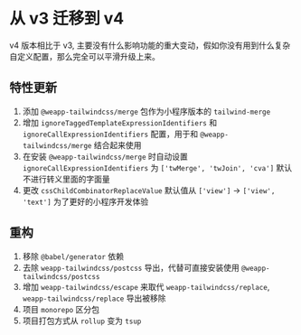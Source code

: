 # 从 v3 迁移到 v4

v4 版本相比于 v3, 主要没有什么影响功能的重大变动，假如你没有用到什么复杂自定义配置，那么完全可以平滑升级上来。

## 特性更新

1. 添加 `@weapp-tailwindcss/merge` 包作为小程序版本的 `tailwind-merge`
1. 增加 `ignoreTaggedTemplateExpressionIdentifiers` 和 `ignoreCallExpressionIdentifiers` 配置，用于和 `@weapp-tailwindcss/merge` 结合起来使用
1. 在安装 `@weapp-tailwindcss/merge` 时自动设置 `ignoreCallExpressionIdentifiers` 为 `['twMerge', 'twJoin', 'cva']` 默认不进行转义里面的字面量
1. 更改 `cssChildCombinatorReplaceValue` 默认值从 `['view']` -> `['view', 'text']` 为了更好的小程序开发体验


## 重构

1. 移除 `@babel/generator` 依赖
2. 去除 `weapp-tailwindcss/postcss` 导出，代替可直接安装使用 `@weapp-tailwindcss/postcss`
2. 增加 `weapp-tailwindcss/escape` 来取代 `weapp-tailwindcss/replace`, `weapp-tailwindcss/replace` 导出被移除
3. 项目 `monorepo` 区分包
4. 项目打包方式从 `rollup` 变为 `tsup`
